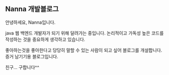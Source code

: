 
## Nanna 개발블로그

안녕하세요, Nanna입니다.

java 웹 백엔드 개발자가 되기 위해 달려가는 중입니다. 논리적이고 가독성 높은 코드를 작성하는 것을 중요하게 생각하고 있습니다.

좋아하는것을 좋아한다고 당당히 말할 수 있는 사람이 되고 싶어 블로그를 개설합니다. 증거 남기기용 블로그입니다.

친구... 구합니다^^